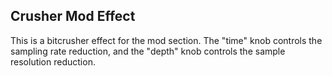## Crusher Mod Effect

This is a bitcrusher effect for the mod section. The "time" knob controls the sampling rate reduction, and the "depth" knob controls the sample resolution reduction.